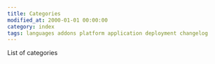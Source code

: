```yaml
---
title: Categories
modified_at: 2000-01-01 00:00:00
category: index
tags: languages addons platform application deployment changelog
---
```


List of categories
